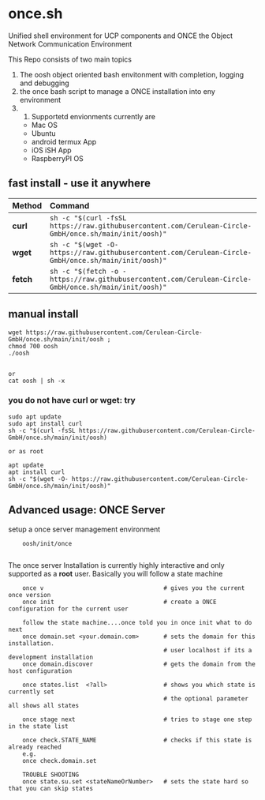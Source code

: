 # once.sh
Unified shell environment for UCP components and ONCE the Object Network Communication Environment


This Repo consists of two main topics
1. The oosh object oriented bash envitonment with completion, logging and debugging
1. the once bash script to manage a ONCE installation into eny environment
1. 1. Supportetd envionments currently are
    * Mac OS
    * Ubuntu
    * android termux App
    * iOS iSH App
    * RaspberryPI OS

## fast install - use it anywhere

| Method    | Command                                                                                           |
|:----------|:--------------------------------------------------------------------------------------------------|
| **curl**  | `sh -c "$(curl -fsSL https://raw.githubusercontent.com/Cerulean-Circle-GmbH/once.sh/main/init/oosh)"` |
| **wget**  | `sh -c "$(wget -O- https://raw.githubusercontent.com/Cerulean-Circle-GmbH/once.sh/main/init/oosh)"`   |
| **fetch** | `sh -c "$(fetch -o - https://raw.githubusercontent.com/Cerulean-Circle-GmbH/once.sh/main/init/oosh)"` |

## manual install
```
wget https://raw.githubusercontent.com/Cerulean-Circle-GmbH/once.sh/main/init/oosh ;
chmod 700 oosh
./oosh


or
cat oosh | sh -x
```

### you do not have curl or wget: try

```
sudo apt update
sudo apt install curl
sh -c "$(curl -fsSL https://raw.githubusercontent.com/Cerulean-Circle-GmbH/once.sh/main/init/oosh)

or as root

apt update
apt install curl
sh -c "$(wget -O- https://raw.githubusercontent.com/Cerulean-Circle-GmbH/once.sh/main/init/oosh)"
```


## Advanced usage: ONCE Server

setup a once server management environment

```
    oosh/init/once
    
```

The once server Installation is currently highly interactive and only supported as a **root** user.
Basically you will follow a state machine
```
    once v                                  # gives you the current once version
    once init                               # create a ONCE configuration for the current user

    follow the state machine....once told you in once init what to do next
    once domain.set <your.domain.com>       # sets the domain for this installation. 
                                            # user localhost if its a development installation
    once domain.discover                    # gets the domain from the host configuration

    once states.list  <?all>                # shows you which state is currently set
                                            # the optional parameter all shows all states

    once stage next                         # tries to stage one step in the state list

    once check.STATE_NAME                   # checks if this state is already reached
    e.g.            
    once check.domain.set

    TROUBLE SHOOTING
    once state.su.set <stateNameOrNumber>   # sets the state hard so that you can skip states 
    
```